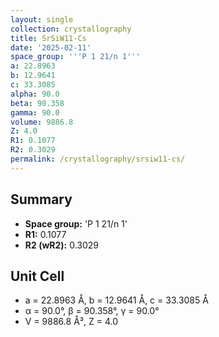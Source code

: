 ```yaml
---
layout: single
collection: crystallography
title: SrSiW11-Cs
date: '2025-02-11'
space_group: '''P 1 21/n 1'''
a: 22.8963
b: 12.9641
c: 33.3085
alpha: 90.0
beta: 90.358
gamma: 90.0
volume: 9886.8
Z: 4.0
R1: 0.1077
R2: 0.3029
permalink: /crystallography/srsiw11-cs/
---
```


## Summary

- **Space group:** 'P 1 21/n 1'
- **R1:** 0.1077
- **R2 (wR2):** 0.3029

## Unit Cell
- a = 22.8963 Å, b = 12.9641 Å, c = 33.3085 Å
- α = 90.0°, β = 90.358°, γ = 90.0°
- V = 9886.8 Å³, Z = 4.0
